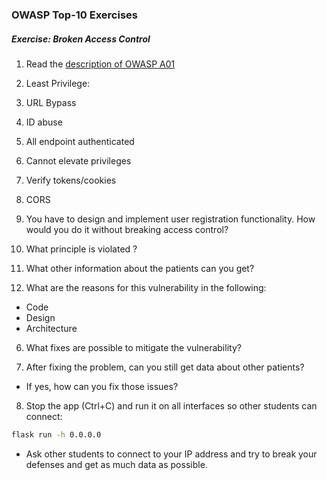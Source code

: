 ### OWASP Top-10 Exercises

##### Exercise: Broken Access Control

1. Read the [description of OWASP A01](https://owasp.org/Top10/A01_2021-Broken_Access_Control/)

1. Least Privilege: 

2. URL Bypass

3. ID abuse

4. All endpoint authenticated

5. Cannot elevate privileges

6. Verify tokens/cookies

7. CORS 


4. You have to design and implement user registration functionality. How would you do it without breaking access control?

3. What principle is violated ?

4. What other information about the patients can you get?

5. What are the reasons for this vulnerability in the following:
- Code 
- Design
- Architecture 

6. What fixes are possible to mitigate the vulnerability?

7. After fixing the problem, can you still get data about other patients?

- If yes, how can you fix those issues?

8. Stop the app (Ctrl+C) and run it on all interfaces so other students can connect:

```bash
flask run -h 0.0.0.0
```

- Ask other students to connect to your IP address and try to break your defenses and get as much data as possible. 



